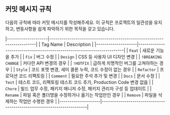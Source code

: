 ## 커밋 메시지 규칙

다음의 규칙에 따라 커밋 메시지를 작성해주세요. 이 규칙은 프로젝트의 일관성을 유지하고, 변동사항을 쉽게 파악하기 위한 목적을 갖고 있습니다.

|--------------------|-----------------------------------------------------------------------|
| Tag Name           | Description                                                           |
|--------------------|-----------------------------------------------------------------------|
| `Feat`             | 새로운 기능을 추가                                                    |
| `Fix`              | 버그 수정                                                             |
| `Design`           | CSS 등 사용자 UI 디자인 변경                                          |
| `!BREAKING CHANGE` | 커다란 API 변경의 경우                                                |
| `!HOTFIX`          | 급하게 치명적인 버그를 고쳐야하는 경우                                |
| `Style`            | 코드 포맷 변경, 세미 콜론 누락, 코드 수정이 없는 경우                 |
| `Refactor`         | 프로덕션 코드 리팩토링                                                |
| `Comment`          | 필요한 주석 추가 및 변경                                              |
| `Docs`             | 문서 수정                                                             |
| `Test`             | 테스트 코드, 리펙토링 테스트 코드 추가, Production Code 변경 없음     |
| `Chore`            | 빌드 업무 수정, 패키지 매니저 수정, 패키지 관리자 구성 등 업데이트    |
| `Rename`           | 파일 혹은 폴더명을 수정하거나 옮기는 작업만인 경우                    |
| `Remove`           | 파일을 삭제하는 작업만 수행한 경우                                    |
|--------------------|-----------------------------------------------------------------------|

